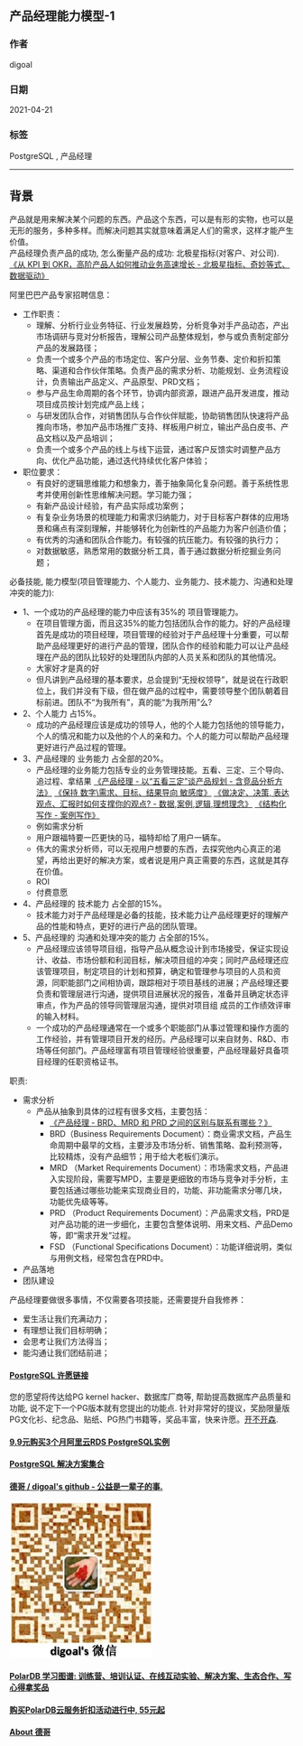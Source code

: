 ## 产品经理能力模型-1  
  
### 作者  
digoal  
  
### 日期  
2021-04-21   
  
### 标签  
PostgreSQL , 产品经理    
  
----  
  
## 背景  
产品就是用来解决某个问题的东西。产品这个东西，可以是有形的实物，也可以是无形的服务，多种多样。而解决问题其实就意味着满足人们的需求，这样才能产生价值。  
产品经理负责产品的成功, 怎么衡量产品的成功: 北极星指标(对客户、对公司).   [《从 KPI 到 OKR，高阶产品人如何推动业务高速增长 - 北极星指标、奇妙等式、数据驱动》](../202103/20210302_03.md)  
  
阿里巴巴产品专家招聘信息：  
- 工作职责：  
    - 理解、分析行业业务特征、行业发展趋势，分析竞争对手产品动态，产出市场调研与竞对分析报告，理解公司产品整体规划，参与或负责制定部分产品的发展路径；  
    - 负责一个或多个产品的市场定位、客户分层、业务节奏、定价和折扣策略、渠道和合作伙伴策略。负责产品的需求分析、功能规划、业务流程设计，负责输出产品定义、产品原型、PRD文档；  
    - 参与产品生命周期的各个环节，协调内部资源，跟进产品开发进度，推动项目成员按计划完成产品上线；  
    - 与研发团队合作，对销售团队与合作伙伴赋能，协助销售团队快速将产品推向市场，参加产品市场推广支持、样板用户树立，输出产品白皮书、产品文档以及产品培训；  
    - 负责一个或多个产品的线上与线下运营，通过客户反馈实时调整产品方向、优化产品功能，通过迭代持续优化客户体验；  
- 职位要求：  
    - 有良好的逻辑思维能力和想象力，善于抽象简化复杂问题。善于系统性思考并使用创新性思维解决问题。学习能力强；  
    - 有新产品设计经验，有产品实际成功案例；  
    - 有复杂业务场景的梳理能力和需求归纳能力，对于目标客户群体的应用场景和痛点有深刻理解，并能够转化为创新性的产品能力为客户创造价值；  
    - 有优秀的沟通和团队合作能力。有较强的抗压能力。有较强的执行力；  
    - 对数据敏感，熟悉常用的数据分析工具，善于通过数据分析挖掘业务问题；  
  
必备技能, 能力模型(项目管理能力、个人能力、业务能力、技术能力、沟通和处理冲突的能力):  
- 1、一个成功的产品经理的能力中应该有35%的 项目管理能力。  
    - 在项目管理方面，而且这35%的能力包括团队合作的能力。好的产品经理首先是成功的项目经理，项目管理的经验对于产品经理十分重要，可以帮助产品经理更好的进行产品的管理，团队合作的经验和能力可以让产品经理在产品的团队比较好的处理团队内部的人员关系和团队的其他情况。  
    - 大家好才是真的好  
    - 但凡讲到产品经理的基本要求，总会提到“无授权领导”，就是说在行政职位上，我们并没有下级，但在做产品的过程中，需要领导整个团队朝着目标前进。团队不“为我所有”，真的能“为我所用”么?  
- 2、个人能力 占15%。  
    - 成功的产品经理应该是成功的领导人，他的个人能力包括他的领导能力，个人的情况和能力以及他的个人的亲和力。个人的能力可以帮助产品经理更好进行产品过程的管理。  
- 3、产品经理的 业务能力 占全部的20%。  
    - 产品经理的业务能力包括专业的业务管理技能。五看、三定、三个导向、追过程、拿结果  [《产品经理 - 以“五看三定”谈产品规划 - 含竞品分析方法》](../202101/20210128_02.md)  [《保持 数字\需求、目标、结果导向 敏感度》](../202104/20210414_05.md)  [《做决定、决策, 表达观点、汇报时如何支撑你的观点?  - 数据,案例,逻辑,理想理念》](../202104/20210414_04.md)  [《结构化写作 - 案例写作》](../202104/20210414_03.md)    
    - 例如需求分析  
    - 用户跟福特要一匹更快的马，福特却给了用户一辆车。  
    - 伟大的需求分析师，可以无视用户想要的东西，去探究他内心真正的渴望，再给出更好的解决方案，或者说是用户真正需要的东西，这就是其存在价值。  
    - ROI  
    - 付费意愿  
- 4、产品经理的 技术能力 占全部的15%。  
    - 技术能力对于产品经理是必备的技能，技术能力让产品经理更好的理解产品的性能和特点，更好的进行产品的团队管理。  
- 5、产品经理的 沟通和处理冲突的能力 占全部的15%。  
    - 产品经理应该领导项目组，指导产品从概念设计到市场接受，保证实现设计、收益、市场份额和利润目标，解决项目组的冲突；同时产品经理还应该管理项目，制定项目的计划和预算，确定和管理参与项目的人员和资源，同职能部门之间相协调，跟踪相对于项目基线的进展；产品经理还要负责和管理层进行沟通，提供项目进展状况的报告，准备并且确定状态评审点，作为产品的领导同管理层沟通，提供对项目组 成员的工作绩效评审的输入材料。  
    - 一个成功的产品经理通常在一个或多个职能部门从事过管理和操作方面的工作经验，并有管理项目开发的经历。产品经理可以来自财务、R&D、市场等任何部门。产品经理富有项目管理经验很重要，产品经理最好具备项目经理的任职资格证书。  
  
职责:  
- 需求分析  
    - 产品从抽象到具体的过程有很多文档，主要包括：  
        - [《产品经理 - BRD、MRD 和 PRD 之间的区别与联系有哪些？》](../202101/20210128_01.md)  
        - BRD（Business Requirements Document）：商业需求文档，产品生命周期中最早的文档，主要涉及市场分析、销售策略、盈利预测等，比较精炼，没有产品细节；用于给大老板们演示。  
        - MRD （Market Requirements Document）：市场需求文档，产品进入实现阶段，需要写MPD，主要是更细致的市场与竞争对手分析，主要包括通过哪些功能来实现商业目的，功能、非功能需求分哪几块，功能优先级等等。  
        - PRD （Product Requirements Document）：产品需求文档，PRD是对产品功能的进一步细化，主要包含整体说明、用来文档、产品Demo等，即“需求开发”过程。  
        - FSD （Functional Specifications Document）：功能详细说明，类似与用例文档，经常包含在PRD中。  
- 产品落地  
- 团队建设          
  
产品经理要做很多事情，不仅需要各项技能，还需要提升自我修养：  
- 爱生活让我们充满动力；  
- 有理想让我们目标明确；  
- 会思考让我们方法得当；  
- 能沟通让我们团结前进；  
  
  
#### [PostgreSQL 许愿链接](https://github.com/digoal/blog/issues/76 "269ac3d1c492e938c0191101c7238216")
您的愿望将传达给PG kernel hacker、数据库厂商等, 帮助提高数据库产品质量和功能, 说不定下一个PG版本就有您提出的功能点. 针对非常好的提议，奖励限量版PG文化衫、纪念品、贴纸、PG热门书籍等，奖品丰富，快来许愿。[开不开森](https://github.com/digoal/blog/issues/76 "269ac3d1c492e938c0191101c7238216").  
  
  
#### [9.9元购买3个月阿里云RDS PostgreSQL实例](https://www.aliyun.com/database/postgresqlactivity "57258f76c37864c6e6d23383d05714ea")
  
  
#### [PostgreSQL 解决方案集合](https://yq.aliyun.com/topic/118 "40cff096e9ed7122c512b35d8561d9c8")
  
  
#### [德哥 / digoal's github - 公益是一辈子的事.](https://github.com/digoal/blog/blob/master/README.md "22709685feb7cab07d30f30387f0a9ae")
  
  
![digoal's wechat](../pic/digoal_weixin.jpg "f7ad92eeba24523fd47a6e1a0e691b59")
  
  
#### [PolarDB 学习图谱: 训练营、培训认证、在线互动实验、解决方案、生态合作、写心得拿奖品](https://www.aliyun.com/database/openpolardb/activity "8642f60e04ed0c814bf9cb9677976bd4")
  
  
#### [购买PolarDB云服务折扣活动进行中, 55元起](https://www.aliyun.com/activity/new/polardb-yunparter?userCode=bsb3t4al "e0495c413bedacabb75ff1e880be465a")
  
  
#### [About 德哥](https://github.com/digoal/blog/blob/master/me/readme.md "a37735981e7704886ffd590565582dd0")
  
